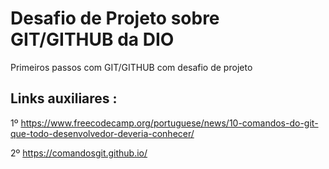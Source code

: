 # Desafio  de Projeto sobre GIT/GITHUB da  DIO
Primeiros passos com GIT/GITHUB com desafio de projeto

##  Links  auxiliares :
1º https://www.freecodecamp.org/portuguese/news/10-comandos-do-git-que-todo-desenvolvedor-deveria-conhecer/

2º https://comandosgit.github.io/
